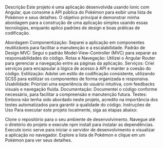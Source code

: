 Descrição
Este projeto é uma aplicação desenvolvida usando Ionic com Angular, que consome a API pública do Pokémon para exibir uma lista de Pokémon e seus detalhes. O objetivo principal é demonstrar minha abordagem para a construção de uma aplicação simples usando essas tecnologias, enquanto aplico padrões de design e boas práticas de codificação.

Abordagem
Componentização: Separei a aplicação em componentes reutilizáveis para facilitar a manutenção e a escalabilidade.
Padrão de Design MVC: Segui o padrão Model-View-Controller (MVC) para separar as responsabilidades do código.
Rotas e Navegação: Utilizei o Angular Router para gerenciar a navegação entre as páginas da aplicação.
Serviços: Criei serviços para encapsular a lógica de acesso à API e manter a coesão do código.
Estilização: Adotei um estilo de codificação consistente, utilizando SCSS para estilizar os componentes de forma organizada e responsiva.
Usabilidade: Priorizei uma experiência do usuário intuitiva, com feedbacks visuais e navegação fluída.
Documentação: Documentei o código conforme necessário, para facilitar a compreensão e manutenção futura.
Testes: Embora não tenha sido abordado neste projeto, acredito na importância dos testes automatizados para garantir a qualidade do código.
Instruções de Uso
Para executar este projeto localmente, siga as etapas abaixo:

Clone o repositório para o seu ambiente de desenvolvimento.
Navegue até o diretório do projeto e execute npm install para instalar as dependências.
Execute ionic serve para iniciar o servidor de desenvolvimento e visualizar a aplicação no navegador.
Explore a lista de Pokémon e clique em um Pokémon para ver seus detalhes.